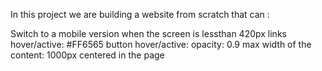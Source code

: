 In this project we are building a website from scratch that can :

Switch to a mobile version when the screen is lessthan 420px
links hover/active: #FF6565
button hover/active: opacity: 0.9
max width of the content: 1000px centered in the page